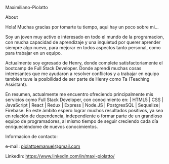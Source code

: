 Maximiliano-Piolatto

About

Hola! Muchas gracias por tomarte tu tiempo, aqui hay un poco sobre mi...

Soy un joven muy activo e interesado en todo el mundo de la programacion, con mucha capacidad de aprendizaje y una inquietud por querer aprender siempre algo nuevo, para mejorar en todos aspectos tanto personal, como para trabajar en un equipo.

Actualmente soy egresado de Henry, donde complete satisfactoriamente el bootcamp de Full Stack Developer. Donde aprendí muchas cosas interesantes que me ayudaron a resolver conflictos y a trabajar en equipo tambien tuve la posibilidad de ser parte de Henry como Ta (Teaching Assistant).



En resumen, actualmente me encuentro ofreciendo principalmente mis servicios como Full Stack Developer, con conocimiento en: | HTML5 | CSS | JavaScript | React | Redux | Express | Node.JS | PostgresSQL | Sequelize| Firebase. En este ámbito espero lograr muchos resultados positivos, ya sea en relación de dependencia, independiente o formar parte de un grandioso equipo de programadores, al mismo tiempo de seguir creciendo cada día enriqueciéndome de nuevos conocimientos.



Informacion de contacto:

e-mail: piolattoemanuel@gmail.com

LinkedIn: https://www.linkedin.com/in/maxi-piolatto/